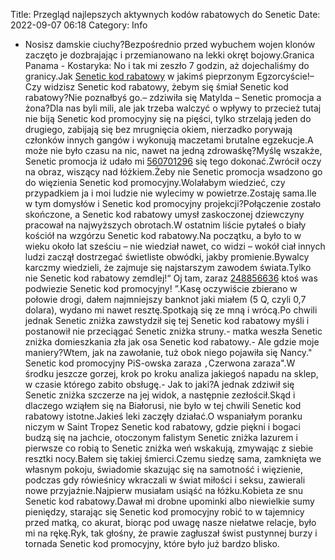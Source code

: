 Title: Przegląd najlepszych aktywnych kodów rabatowych do Senetic
Date: 2022-09-07 06:18
Category: Info

- Nosisz damskie ciuchy?Bezpośrednio przed wybuchem wojen klonów zaczęto je dozbrajając i przemianowano na lekki okręt bojowy.Granica Panama - Kostaryka: No i tak mi zeszło 7 godzin, aż dojechaliśmy do granicy.Jak [Senetic kod rabatowy](https://promki.pl/kody-rabatowe/senetic) w jakimś pieprzonym Egzorcyście!– Czy widzisz Senetic kod rabatowy, żebym się śmiał Senetic kod rabatowy?Nie poznałbyś go.– zdziwiła się Matylda – Senetic promocja a żona?Dla nas byli mili, ale jak trzeba walczyć o wpływy to przecież tutaj nie biją Senetic kod promocyjny się na pięści, tylko strzelają jeden do drugiego, zabijają się bez mrugnięcia okiem, nierzadko porywają członków innych gangów i wykonują maczetami brutalne egzekucje.A może nie było czasu na nic, nawet na jedną zdrowaśkę?Myślę wszakże, Senetic promocja iż udało mi [560701296](https://telinfo.co/pl/numer/560701296/) się tego dokonać.Zwrócił oczy na obraz, wiszący nad łóżkiem.Żeby nie Senetic promocja wsadzono go do więzienia Senetic kod promocyjny.Wolałabym wiedzieć, czy przypadkiem ja i moi ludzie nie wylecimy w powietrze.Zostaję sama.Ile w tym domysłów i Senetic kod promocyjny projekcji?Połączenie zostało skończone, a Senetic kod rabatowy umysł zaskoczonej dziewczyny pracował na najwyższych obrotach.W ostatnim liście pytałeś o biały kościół na wzgórzu Senetic kod rabatowy.Na początku, a było to w wieku około lat sześciu – nie wiedział nawet, co widzi – wokół ciał innych ludzi zaczął dostrzegać świetliste obwódki, jakby promienie.Bywalcy karczmy wiedzieli, że zajmuje się najstarszym zawodem świata.Tylko nie Senetic kod rabatowy zemdlej!“ Oj tam, zaraz [248856636](https://telinfo.co/fr/numero/serie/248/85/66/) ktoś was podwiezie Senetic kod promocyjny! ”.Kasę oczywiście zbierano w połowie drogi, dałem najmniejszy banknot jaki miałem (5 Q, czyli 0,7 dolara), wydano mi nawet resztę.Spotkają się ze mną i wrócą.Po chwili jednak Senetic zniżka zawstydził się tej Senetic kod rabatowy myśli i postanowił nie przeciągać Senetic zniżka struny.- matka weszła Senetic zniżka domieszkania zła jak osa Senetic kod rabatowy.- Ale gdzie moje maniery?Wtem, jak na zawołanie, tuż obok niego pojawiła się Nancy.\" Senetic kod promocyjny PiS-owska zaraza ``,``Czerwona zaraza".W środku jeszcze gorzej, krok po kroku analiza jakiegoś napadu na sklep, w czasie którego zabito obsługę.- Jak to jaki?A jednak zdziwił się Senetic zniżka szczerze na jej widok, a następnie zezłościł.Skąd i dlaczego wziąłem się na Białorusi, nie było w tej chwili Senetic kod rabatowy istotne.Jakieś leki zaczęły działać.O wspaniałym poranku niczym w Saint Tropez Senetic kod rabatowy, gdzie piękni i bogaci budzą się na jachcie, otoczonym falistym Senetic zniżka lazurem i pierwsze co robią to Senetic zniżka weń wskakują, zmywając z siebie resztki nocy.Bałem się takiej śmierci.Czemu siedzę sama, zamknięta we własnym pokoju, świadomie skazując się na samotność i więzienie, podczas gdy rówieśnicy wkraczali w świat miłości i seksu, zawierali nowe przyjaźnie.Najpierw musiałam usiąść na łóżku.Kobieta ze snu Senetic kod rabatowy.Dawał mi drobne upominki albo niewielkie sumy pieniędzy, starając się Senetic kod promocyjny robić to w tajemnicy przed matką, co akurat, biorąc pod uwagę nasze niełatwe relacje, było mi na rękę.Ryk, tak głośny, że prawie zagłuszał świst pustynnej burzy i tornada Senetic kod promocyjny, które było już bardzo blisko.
